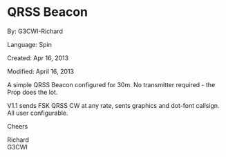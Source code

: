 # QRSS Beacon

By: G3CWI-Richard

Language: Spin

Created: Apr 16, 2013

Modified: April 16, 2013

A simple QRSS Beacon configured for 30m. No transmitter required - the Prop does the lot.

V1.1 sends FSK QRSS CW at any rate, sents graphics and dot-font callsign. All user configurable.

Cheers

Richard  
G3CWI
